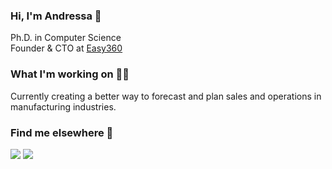 ### Hi, I'm Andressa 👋

Ph.D. in Computer Science <br>
Founder & CTO at [Easy360](https://www.easy360.ind.br)

### What I'm working on 👨‍💻

Currently creating a better way to forecast and plan sales and operations in manufacturing industries. 

### Find me elsewhere 💭
<div>
 <a href="https://www.linkedin.com/in/andressa-vergutz/" target="_blank"><img src="https://img.shields.io/badge/LinkedIn-0077B5?style=for-the-badge&logo=linkedin&logoColor=white" target="_blank"></a> 
 <a href="malito:andressa@heijunka360.com" target="_blank"><img src="https://img.shields.io/badge/Gmail-D14836?style=for-the-badge&logo=gmail&logoColor=white" target="_blank"></a> 
</div>
